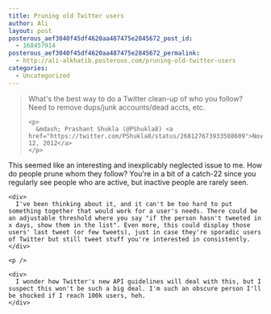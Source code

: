 ```yaml
---
title: Pruning old Twitter users
author: Ali
layout: post
posterous_aef3040f45df4620aa487475e2845672_post_id:
  - 168457914
posterous_aef3040f45df4620aa487475e2845672_permalink:
  - http://ali-alkhatib.posterous.com/pruning-old-twitter-users
categories:
  - Uncategorized
---
```

<div>
  <blockquote class="twitter-tweet">
    <p>
      What's the best way to do a Twitter clean-up of who you follow? Need to remove dups/junk accounts/dead accts, etc.
    </p>
    
    <p>
      &mdash; Prashant Shukla (@PShukla8) <a href="https://twitter.com/PShukla8/status/268127673933508609">November 12, 2012</a>
    </p>
  </blockquote>
  
  <p>
    </div> <p />
    This seemed like an interesting and inexplicably neglected issue to me. How do people prune whom they follow? You're in a bit of a catch-22 since you regularly see people who are active, but inactive people are rarely seen. 
    <p />
    
    <div>
      I've been thinking about it, and it can't be too hard to put something together that would work for a user's needs. There could be an adjustable threshold where you say "if the person hasn't tweeted in x days, show them in the list". Even more, this could display those users' last tweet (or few tweets), just in case they're sporadic users of Twitter but still tweet stuff you're interested in consistently.
    </div>
    
    <p />
    
    <div>
      I wonder how Twitter's new API guidelines will deal with this, but I suspect this won't be such a big deal. I'm such an obscure person I'll be shocked if I reach 100k users, heh.
    </div>

